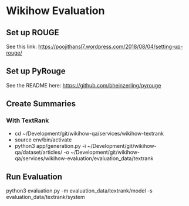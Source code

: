 # Wikihow Evaluation

## Set up ROUGE
See this link: https://poojithansl7.wordpress.com/2018/08/04/setting-up-rouge/

## Set up PyRouge
See the README here: https://github.com/bheinzerling/pyrouge

## Create Summaries

### With TextRank
- cd ~/Development/git/wikihow-qa/services/wikihow-textrank
- source env/bin/activate
- python3 app/generation.py 
-i ~/Development/git/wikihow-qa/dataset/articles/ 
-o ~/Development/git/wikihow-qa/services/wikihow-evaluation/evaluation_data/textrank

## Run Evaluation
 python3 evaluation.py -m evaluation_data/textrank/model -s evaluation_data/textrank/system